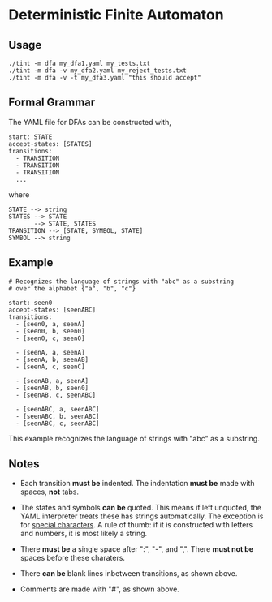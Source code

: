 # Deterministic Finite Automaton

## Usage

```
./tint -m dfa my_dfa1.yaml my_tests.txt
./tint -m dfa -v my_dfa2.yaml my_reject_tests.txt
./tint -m dfa -v -t my_dfa3.yaml "this should accept"
```

## Formal Grammar

The YAML file for DFAs can be constructed with,

```
start: STATE
accept-states: [STATES]
transitions:
  - TRANSITION
  - TRANSITION
  - TRANSITION
  ...
```

where

```
STATE --> string
STATES --> STATE
       --> STATE, STATES
TRANSITION --> [STATE, SYMBOL, STATE]
SYMBOL --> string
```

## Example

```
# Recognizes the language of strings with "abc" as a substring
# over the alphabet {"a", "b", "c"}

start: seen0
accept-states: [seenABC]
transitions:
  - [seen0, a, seenA]
  - [seen0, b, seen0]
  - [seen0, c, seen0]

  - [seenA, a, seenA]
  - [seenA, b, seenAB]
  - [seenA, c, seenC]

  - [seenAB, a, seenA]
  - [seenAB, b, seen0]
  - [seenAB, c, seenABC]

  - [seenABC, a, seenABC]
  - [seenABC, b, seenABC]
  - [seenABC, c, seenABC]
```

This example recognizes the language of strings with "abc" as a substring.

## Notes

* Each transition **must be** indented.
The indentation **must be** made with spaces, **not** tabs.

* The states and symbols **can be** quoted.
This means if left unquoted, the YAML interpreter treats these has strings automatically.
The exception is for [special characters](https://yaml.org/spec/1.2/spec.html#id2772075).
A rule of thumb: if it is constructed with letters and numbers, it is most likely a string.

* There **must be** a single space after ":", "-", and ",".
There **must not be** spaces before these charaters.

* There **can be** blank lines inbetween transitions, as shown above.

* Comments are made with "#", as shown above.
